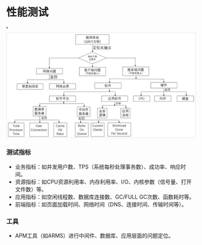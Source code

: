 # 性能测试

  ˚
![](/images/test/test.png "问题排查")

### 测试指标
* 业务指标：如并发用户数、TPS（系统每秒处理事务数）、成功率、响应时间。
* 资源指标：如CPU资源利用率、内存利用率、I/O、内核参数（信号量、打开文件数）等。
* 应用指标：如空闲线程数、数据库连接数、GC/FULL GC次数、函数耗时等。
* 前端指标：如页面加载时间、网络时间（DNS、连接时间、传输时间等）。

### 工具
* APM工具（如ARMS）进行中间件、数据库、应用层面的问题定位。

